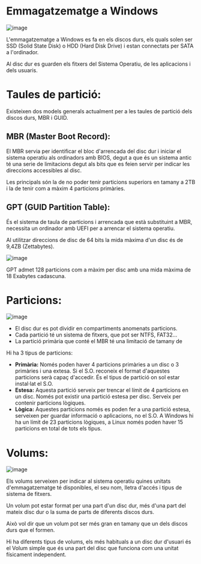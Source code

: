 # Emmagatzematge a Windows

![image](https://github.com/XaSaFa/MP04/assets/110727546/bfc99412-52dd-4119-9ce5-52b2d524bdd0)

L'emmagatzematge a Windows es fa en els discos durs, els quals solen ser SSD (Solid State Disk) o HDD (Hard Disk Drive) i estan connectats per SATA a l'ordinador.

Al disc dur es guarden els fitxers del Sistema Operatiu, de les aplicacions i dels usuaris.

# Taules de partició:

Existeixen dos models generals actualment per a les taules de partició dels discos durs, MBR i GUID.

## MBR (Master Boot Record): 

El MBR servia per identificar el bloc d'arrencada del disc dur i iniciar el sistema operatiu als ordinadors amb BIOS, degut a que és un sistema antic té una serie de limitacions degut als bits que es feien servir per indicar les direccions accessibles al disc.

Les principals són la de no poder tenir particions superiors en tamany a 2TB i la de tenir com a màxim 4 particions primàries.

## GPT (GUID Partition Table): 

És el sistema de taula de particions i arrencada que està substituint a MBR, necessita un ordinador amb UEFI per a arrencar el sistema operatiu.

Al utilitzar direccions de disc de 64 bits la mida màxima d'un disc és de 9,4ZB (Zettabytes).

![image](https://github.com/XaSaFa/MP04/assets/110727546/21262373-91ac-4446-b3bf-e1ec49c6a46c)

GPT admet 128 particions com a màxim per disc amb una mida màxima de 18 Exabytes cadascuna.

# Particions:

![image](https://github.com/XaSaFa/MP04/assets/110727546/69ec5f04-9028-4866-9a35-c23b6f478d53)

- El disc dur es pot dividir en compartiments anomenats particions.
- Cada partició té un sistema de fitxers, que pot ser NTFS, FAT32...
- La partició primària que conté el MBR té una limitació de tamany de 


Hi ha 3 tipus de particions:

- **Primària:** Només poden haver 4 particions primàries a un disc o 3 primàries i una extesa. Si el S.O. reconeix el format d'aquestes particions serà capaç d'accedir. És el tipus de partició on sol estar instal·lat el S.O.
- **Estesa:** Aquesta partició serveix per trencar el límit de 4 particions en un disc. Només pot existir una partició estesa per disc. Serveix per contenir particions lògiques.
- **Lògica:** Aquestes particions només es poden fer a una partició estesa, serveixen per guardar informació o aplicacions, no el S.O. A Windows hi ha un límit de 23 particions lògiques, a Linux només poden haver 15 particions en total de tots els tipus.

# Volums:

![image](https://github.com/XaSaFa/MP04/assets/110727546/98d605a0-ad94-49bb-9351-4e06f24777fd)

Els volums serveixen per indicar al sistema operatiu quines unitats d'emmagatzematge té disponibles, el seu nom, lletra d'accés i tipus de sistema de fitxers.

Un volum pot estar format per una part d'un disc dur, més d'una part del mateix disc dur o la suma de parts de diferents discos durs.

Això vol dir que un volum pot ser més gran en tamany que un dels discos durs que el formen.

Hi ha diferents tipus de volums, els més habituals a un disc dur d'usuari és el Volum simple que és una part del disc que funciona com una unitat físicament independent.
